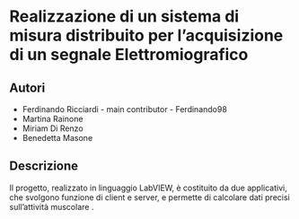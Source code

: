 # Realizzazione di un sistema di misura distribuito per l’acquisizione di un segnale Elettromiografico

## Autori
* Ferdinando Ricciardi - main contributor - Ferdinando98
* Martina Rainone
* Miriam Di Renzo
* Benedetta Masone

## Descrizione
Il progetto, realizzato in linguaggio LabVIEW, è costituito da due applicativi, che svolgono funzione di client e server, e permette di calcolare dati precisi sull’attività muscolare .
